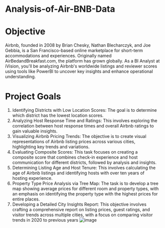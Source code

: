 # Analysis-of-Air-BNB-Data

# Objective
 Airbnb, founded in 2008 by Brian Chesky, Nathan Blecharczyk, and Joe Gebbia, is a San Francisco-based online marketplace for short-term accommodations and experiences. Originally named AirBedandBreakfast.com, the platform has grown globally. As a BI Analyst at iVision, 
 you'll be analyzing Airbnb's worldwide listings and reviewer scores using tools like PowerBI to uncover key insights and enhance operational understanding.

# Project Goals 
 1. Identifying Districts with Low Location Scores: The goal is to determine which district has the lowest location scores.
 2. Analyzing Host Response Time and Ratings: This involves exploring the correlation between host response times and overall Airbnb ratings to gain valuable insights.
 3. Visualizing Airbnb Pricing Trends: The objective is to create visual representations of Airbnb listing prices across various cities, highlighting key trends and variations.
 4. Evaluating Composite Scores: This task focuses on creating a composite score that combines check-in experience and host communication for different districts, followed by analysis and insights.
 5. Determining Listing Age and Host Tenure: This involves calculating the age of Airbnb listings and identifying hosts with over ten years of hosting experience.
 6. Property Type Price Analysis via Tree Map: The task is to develop a tree map showing average prices for different room and property types, with an emphasis on identifying the property type with the highest prices for entire places.
 7. Developing a Detailed City Insights Report: This objective involves crafting a comprehensive report on listing prices, guest ratings, and visitor trends across multiple cities, with a focus on comparing visitor trends in 2020 to previous years
![image](https://github.com/user-attachments/assets/a0b67385-bf00-4d88-a37a-6cf556de8010)
